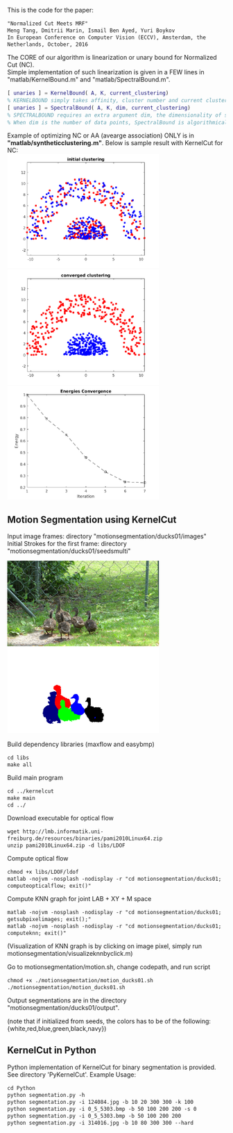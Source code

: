 This is the code for the paper:

	"Normalized Cut Meets MRF"
	Meng Tang, Dmitrii Marin, Ismail Ben Ayed, Yuri Boykov
	In European Conference on Computer Vision (ECCV), Amsterdam, the Netherlands, October, 2016

The CORE of our algorithm is linearization or unary bound for Normalized Cut (NC).<br />
Simple implementation of such linearization is given in a FEW lines in "matlab/KernelBound.m" and "matlab/SpectralBound.m". <br />

```matlab
[ unaries ] = KernelBound( A, K, current_clustering)
% KERNELBOUND simply takes affinity, cluster number and current clustering and gives unary terms.
[ unaries ] = SpectralBound( A, K, dim, current_clustering)
% SPECTRALBOUND requires an extra argument dim, the dimensionality of spectral embedding
% When dim is the number of data points, SpectralBound is algorithmically EQUIVALENT to KernelCut.
```
Example of optimizing NC or AA (avearge association) ONLY is in **"matlab/syntheticclustering.m"**. Below is sample result with KernelCut for NC:<br />
<span><img src="matlab/NC_init.png" alt="" width="350"/>
<img src="matlab/NC_clustering.png" alt="" width="350"/>
<img src="matlab/NC_energy.png" alt="" width="350"/></span>

## Motion Segmentation using KernelCut ##
Input image frames: directory "motionsegmentation/ducks01/images"  
Initial Strokes for the first frame: directory "motionsegmentation/ducks01/seedsmulti"  

<img src="motionsegmentation/ducks01/images/ducks01_0300.bmp" alt="" width="350"/>
<img src="motionsegmentation/ducks01/output/ducks01_0300_ncutknnmulti_s0.5.bmp" alt="" width="350"/>

Build dependency libraries (maxflow and easybmp)  
```{r, engine='bash'}
cd libs
make all
```
Build main program
```{r, engine='bash'}
cd ../kernelcut
make main
cd ../
```
Download executable for optical flow
```{r, engine='bash'}
wget http://lmb.informatik.uni-freiburg.de/resources/binaries/pami2010Linux64.zip
unzip pami2010Linux64.zip -d libs/LDOF
```
Compute optical flow
```{r, engine='bash'}
chmod +x libs/LDOF/ldof
matlab -nojvm -nosplash -nodisplay -r "cd motionsegmentation/ducks01; computeopticalflow; exit()"
```
Compute KNN graph for joint LAB + XY + M space
```{r, engine='bash'}
matlab -nojvm -nosplash -nodisplay -r "cd motionsegmentation/ducks01; getsubpixelimages; exit();"
matlab -nojvm -nosplash -nodisplay -r "cd motionsegmentation/ducks01; computeknn; exit()"
```
(Visualization of KNN graph is by clicking on image pixel, simply run motionsegmentation/visualizeknnbyclick.m)

Go to motionsegmentation/motion.sh, change codepath, and run script
```{r, engine='bash'}
chmod +x ./motionsegmentation/motion_ducks01.sh
./motionsegmentation/motion_ducks01.sh
```
Output segmentations are in the directory "motionsegmentation/ducks01/output".

(note that if initialized from seeds, the colors has to be of the following: {white,red,blue,green,black,navy})

## KernelCut in Python ##
Python implementation of KernelCut for binary segmentation is provided. See directory 'PyKernelCut'.
Example Usage:
```{r, engine='python'}
cd Python
python segmentation.py -h
python segmentation.py -i 124084.jpg -b 10 20 300 300 -k 100
python segmentation.py -i 0_5_5303.bmp -b 50 100 200 200 -s 0
python segmentation.py -i 0_5_5303.bmp -b 50 100 200 200
python segmentation.py -i 314016.jpg -b 10 80 300 300 --hard
```


